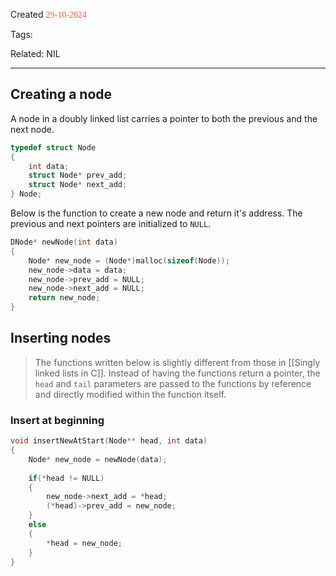 
Created <font style="color:tomato; font-family:Consolas;">29-10-2024</font>

Tags: 

Related: NIL

****

## Creating a node

A node in a doubly linked list carries a pointer to both the previous and the next node.

````c
typedef struct Node
{
	int data;
	struct Node* prev_add;
	struct Node* next_add;
} Node;
````

Below is the function to create a new node and return it's address. The previous and next pointers are initialized to `NULL`.

````c
DNode* newNode(int data)
{
	Node* new_node = (Node*)malloc(sizeof(Node));
	new_node->data = data;
	new_node->prev_add = NULL;
	new_node->next_add = NULL;
	return new_node;
}
````


## Inserting nodes

> The functions written below is slightly different from those in [[Singly linked lists in C]]. Instead of having the functions return a pointer, the `head` and `tail` parameters are passed to the functions by reference and directly modified within the function itself.

### Insert at beginning


````c
void insertNewAtStart(Node** head, int data)
{
    Node* new_node = newNode(data);
    
    if(*head != NULL)
    {
        new_node->next_add = *head;
        (*head)->prev_add = new_node;
    }
    else
    {
        *head = new_node;
    }
}
````


